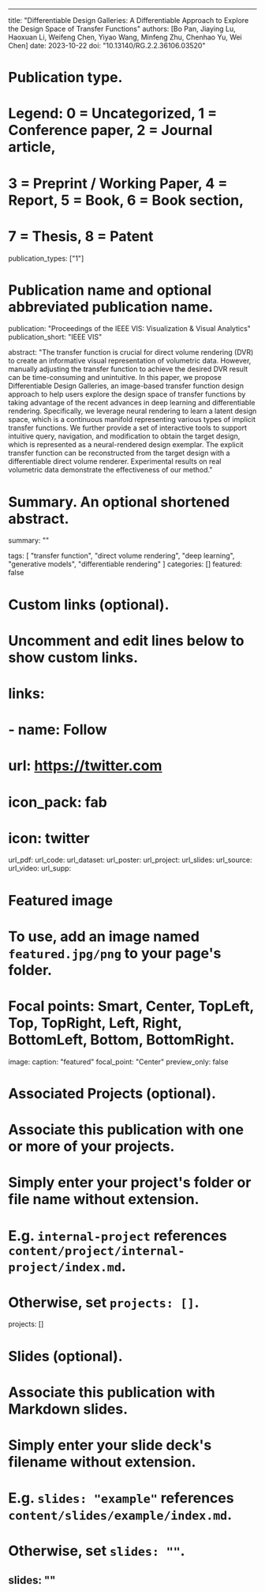 ---

title: "Differentiable Design Galleries: A Differentiable Approach to Explore the Design Space of Transfer Functions"
authors: [Bo Pan, Jiaying Lu, Haoxuan Li, Weifeng Chen, Yiyao Wang, Minfeng Zhu, Chenhao Yu, Wei Chen]
date: 2023-10-22
doi: "10.13140/RG.2.2.36106.03520"

# Publication type.
# Legend: 0 = Uncategorized, 1 = Conference paper, 2 = Journal article,
# 3 = Preprint / Working Paper, 4 = Report, 5 = Book, 6 = Book section,
# 7 = Thesis, 8 = Patent
publication_types: ["1"]

# Publication name and optional abbreviated publication name.
publication: "Proceedings of the IEEE VIS: Visualization & Visual Analytics"
publication_short: "IEEE VIS"

abstract: "The transfer function is crucial for direct volume rendering (DVR) to create an informative visual representation of volumetric data. However, manually adjusting the transfer function to achieve the desired DVR result can be time-consuming and unintuitive. In this paper, we propose Differentiable Design Galleries, an image-based transfer function design approach to help users explore the design space of transfer functions by taking advantage of the recent advances in deep learning and differentiable rendering. Specifically, we leverage neural rendering to learn a latent design space, which is a continuous manifold representing various types of implicit transfer functions. We further provide a set of interactive tools to support intuitive query, navigation, and modification to obtain the target design, which is represented as a neural-rendered design exemplar. The explicit transfer function can be reconstructed from the target design with a differentiable direct volume renderer. Experimental results on real volumetric data demonstrate the effectiveness of our method."

# Summary. An optional shortened abstract.
summary: ""

tags:
  [
     "transfer function", "direct volume rendering", "deep learning", "generative models", "differentiable rendering"
  ]
categories: []
featured: false

# Custom links (optional).
#   Uncomment and edit lines below to show custom links.
# links:
# - name: Follow
#   url: https://twitter.com
#   icon_pack: fab
#   icon: twitter
  
url_pdf:
url_code: 
url_dataset:
url_poster:
url_project:
url_slides:
url_source: 
url_video:
url_supp:

# Featured image
# To use, add an image named `featured.jpg/png` to your page's folder.
# Focal points: Smart, Center, TopLeft, Top, TopRight, Left, Right, BottomLeft, Bottom, BottomRight.
image:
  caption: "featured"
  focal_point: "Center"
  preview_only: false

# Associated Projects (optional).
#   Associate this publication with one or more of your projects.
#   Simply enter your project's folder or file name without extension.
#   E.g. `internal-project` references `content/project/internal-project/index.md`.
#   Otherwise, set `projects: []`.
projects: []

# Slides (optional).
#   Associate this publication with Markdown slides.
#   Simply enter your slide deck's filename without extension.
#   E.g. `slides: "example"` references `content/slides/example/index.md`.
#   Otherwise, set `slides: ""`.
slides: ""
---